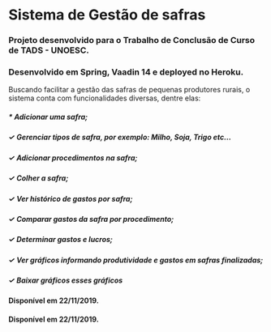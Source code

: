 # Sistema de Gestão de safras 

### Projeto desenvolvido para o Trabalho de Conclusão de Curso de TADS - UNOESC. 
### Desenvolvido em Spring, Vaadin 14 e deployed no Heroku. 

Buscando facilitar a gestão das safras de pequenas produtores rurais, o sistema conta com funcionalidades diversas,
dentre elas:

#####  * Adicionar uma safra;
#####  ✓ Gerenciar tipos de safra, por exemplo: Milho, Soja, Trigo etc...
#####  ✓ Adicionar procedimentos na safra;
#####  ✓ Colher a safra;
#####  ✓ Ver histórico de gastos por safra;
#####  ✓ Comparar gastos da safra por procedimento;
#####  ✓ Determinar gastos e lucros;
#####  ✓ Ver gráficos informando produtividade e gastos em safras finalizadas;
#####  ✓ Baixar gráficos esses gráficos



#### Disponível em 22/11/2019.



#### Disponível em 22/11/2019.
